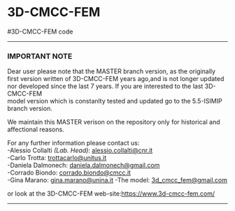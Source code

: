 # 3D-CMCC-FEM
#3D-CMCC-FEM code 



--------------------------------------------------------------------------------------------------------------------

###                                            **IMPORTANT NOTE** 
                                            
                                             
  Dear user please note that the MASTER branch version, as the originally first version written of 3D-CMCC-FEM years 
  ago,and is not longer updated nor developed since the last 7 years. If you are interested to the last 3D-CMCC-FEM  
  model version which is constanlty tested and updated go to the 5.5-ISIMIP branch version.  
  
  We maintain this MASTER verison on the repository only for historical and affectional reasons. 
  
  For any further information please contact us:  
  -Alessio Collalti *(Lab. Head)*: alessio.collalti@cnr.it  
  -Carlo Trotta: trottacarlo@unitus.it  
  -Daniela Dalmonech: daniela.dalmonech@gmail.com  
  -Corrado Biondo: corrado.biondo@cmcc.it  
  -Gina Marano: gina.marano@unina.it
  -The model: 3d_cmcc_fem@gmail.com 
  
  
  or look at the 3D-CMCC-FEM web-site:https://www.3d-cmcc-fem.com/
                      
--------------------------------------------------------------------------------------------------------------------                      



                                             
